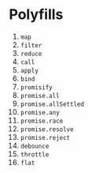 # Polyfills

1. `map`
2. `filter`
3. `reduce`
4. `call`
5. `apply`
6. `bind`
7. `promisify`
8. `promise.all`
9. `promise.allSettled`
10. `promise.any`
11. `promise.race`
12. `promise.resolve`
13. `promise.reject`
14. `debounce`
15. `throttle`
16. `flat`

